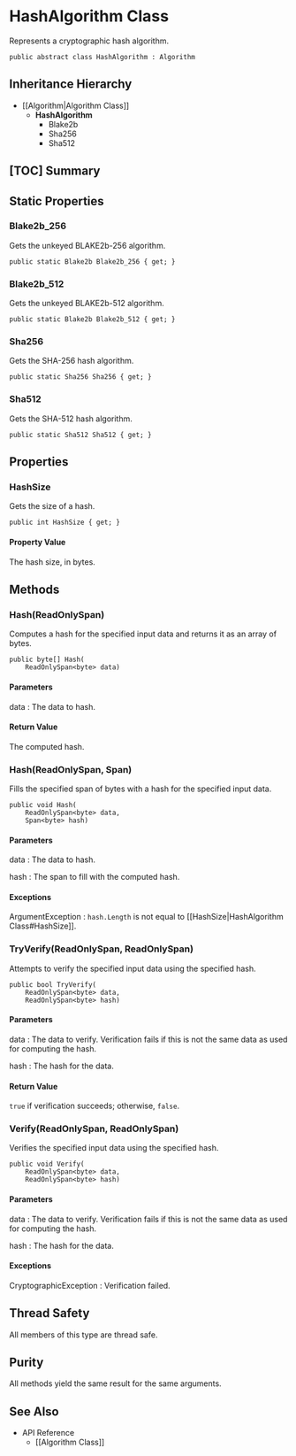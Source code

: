 # HashAlgorithm Class

Represents a cryptographic hash algorithm.

    public abstract class HashAlgorithm : Algorithm


## Inheritance Hierarchy

* [[Algorithm|Algorithm Class]]
    * **HashAlgorithm**
        * Blake2b
        * Sha256
        * Sha512


## [TOC] Summary


## Static Properties


### Blake2b_256

Gets the unkeyed BLAKE2b-256 algorithm.

    public static Blake2b Blake2b_256 { get; }


### Blake2b_512

Gets the unkeyed BLAKE2b-512 algorithm.

    public static Blake2b Blake2b_512 { get; }


### Sha256

Gets the SHA-256 hash algorithm.

    public static Sha256 Sha256 { get; }


### Sha512

Gets the SHA-512 hash algorithm.

    public static Sha512 Sha512 { get; }


## Properties


### HashSize

Gets the size of a hash.

    public int HashSize { get; }

#### Property Value

The hash size, in bytes.


## Methods


### Hash(ReadOnlySpan<byte>)

Computes a hash for the specified input data and returns it as an array of
bytes.

    public byte[] Hash(
        ReadOnlySpan<byte> data)

#### Parameters

data
: The data to hash.

#### Return Value

The computed hash.


### Hash(ReadOnlySpan<byte>, Span<byte>)

Fills the specified span of bytes with a hash for the specified input data.

    public void Hash(
        ReadOnlySpan<byte> data,
        Span<byte> hash)

#### Parameters

data
: The data to hash.

hash
: The span to fill with the computed hash.

#### Exceptions

ArgumentException
: `hash.Length` is not equal to [[HashSize|HashAlgorithm Class#HashSize]].


### TryVerify(ReadOnlySpan<byte>, ReadOnlySpan<byte>)

Attempts to verify the specified input data using the specified hash.

    public bool TryVerify(
        ReadOnlySpan<byte> data,
        ReadOnlySpan<byte> hash)

#### Parameters

data
: The data to verify.
    Verification fails if this is not the same data as used for computing the
    hash.

hash
: The hash for the data.

#### Return Value

`true` if verification succeeds; otherwise, `false`.


### Verify(ReadOnlySpan<byte>, ReadOnlySpan<byte>)

Verifies the specified input data using the specified hash.

    public void Verify(
        ReadOnlySpan<byte> data,
        ReadOnlySpan<byte> hash)

#### Parameters

data
: The data to verify.
    Verification fails if this is not the same data as used for computing the
    hash.

hash
: The hash for the data.

#### Exceptions

CryptographicException
: Verification failed.


## Thread Safety

All members of this type are thread safe.


## Purity

All methods yield the same result for the same arguments.


## See Also

* API Reference
    * [[Algorithm Class]]
